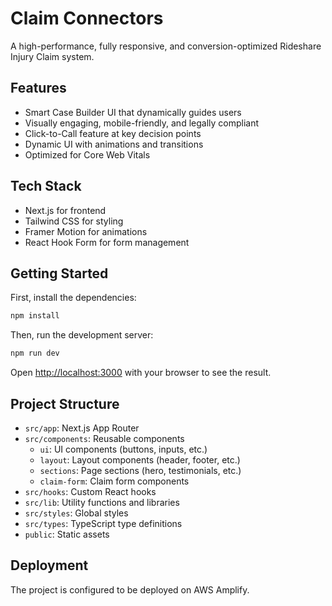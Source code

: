 # Claim Connectors

A high-performance, fully responsive, and conversion-optimized Rideshare Injury Claim system.

## Features

- Smart Case Builder UI that dynamically guides users
- Visually engaging, mobile-friendly, and legally compliant
- Click-to-Call feature at key decision points
- Dynamic UI with animations and transitions
- Optimized for Core Web Vitals

## Tech Stack

- Next.js for frontend
- Tailwind CSS for styling
- Framer Motion for animations
- React Hook Form for form management

## Getting Started

First, install the dependencies:

```bash
npm install
```

Then, run the development server:

```bash
npm run dev
```

Open [http://localhost:3000](http://localhost:3000) with your browser to see the result.

## Project Structure

- `src/app`: Next.js App Router
- `src/components`: Reusable components
  - `ui`: UI components (buttons, inputs, etc.)
  - `layout`: Layout components (header, footer, etc.)
  - `sections`: Page sections (hero, testimonials, etc.)
  - `claim-form`: Claim form components
- `src/hooks`: Custom React hooks
- `src/lib`: Utility functions and libraries
- `src/styles`: Global styles
- `src/types`: TypeScript type definitions
- `public`: Static assets

## Deployment

The project is configured to be deployed on AWS Amplify. 